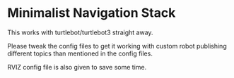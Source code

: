 # Minimalist Navigation Stack

This works with turtlebot/turtlebot3 straight away. 

Please tweak the config files to get it working with custom robot publishing different topics than mentioned in the config files.

RVIZ config file is also given to save some time.
